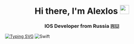 <h1 align="center">Hi there, I'm <a target="_blank">AlexIos</a> 
<img src="https://github.com/blackcater/blackcater/raw/main/images/Hi.gif" height="30"/></h1>
<h3 align="center">IOS Developer from Russia 🇷🇺</h3>


[![Typing SVG](https://readme-typing-svg.herokuapp.com?color=%2336BCF7&lines=Typing+code+my+vocation)](https://git.io/typing-svg)
![Swift](https://img.shields.io/badge/swift-F54A2A?style=for-the-badge&logo=swift&logoColor=white)



<!---
fsbisan/fsbisan is a ✨ special ✨ repository because its `README.md` (this file) appears on your GitHub profile.
You can click the Preview link to take a look at your changes.
--->
